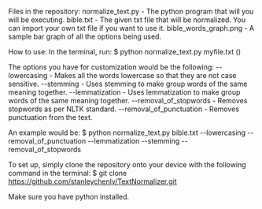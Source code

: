 Files in the repository: 
normalize_text.py - The python program that will you will be executing.
bible.txt - The given txt file that will be normalized. You can import your own txt file if you want to use it.
bible_words_graph.png - A sample bar graph of all the options being used.

How to use: 
In the terminal, run: 
$ python normalize_text.py myfile.txt (<your-options>)

The options you have for customization would be the following: 
--lowercasing - Makes all the words lowercase so that they are not case sensitive.
--stemming - Uses stemming to make group words of the same meaning together.
--lemmatization - Uses lemmatization to make group words of the same meaning together.
--removal_of_stopwords - Removes stopwords as per NLTK standard.
--removal_of_punctuation - Removes punctuation from the text.

An example would be: 
$ python normalize_text.py bible.txt --lowercasing --removal_of_punctuation --lemmatization --stemming --removal_of_stopwords

To set up, simply clone the repository onto your device with the following command in the terminal: 
$ git clone https://github.com/stanleychenly/TextNormalizer.git

Make sure you have python installed.
